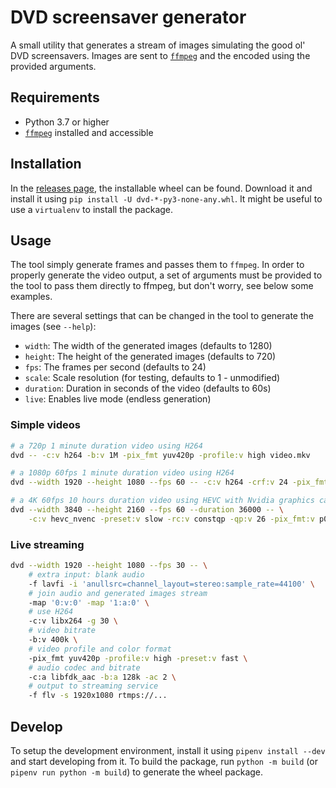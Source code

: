 # DVD screensaver generator

A small utility that generates a stream of images simulating the good ol' DVD screensavers. Images are sent to [`ffmpeg`][ffmpeg] and the encoded using the provided arguments.

## Requirements

- Python 3.7 or higher
- [`ffmpeg`][ffmpeg] installed and accessible

## Installation

In the [releases page][releases-page], the installable wheel can be found. Download it and install it using `pip install -U dvd-*-py3-none-any.whl`. It might be useful to use a `virtualenv` to install the package.

## Usage

The tool simply generate frames and passes them to `ffmpeg`. In order to properly generate the video output, a set of arguments must be provided to the tool to pass them directly to ffmpeg, but don't worry, see below some examples.

There are several settings that can be changed in the tool to generate the images (see `--help`):

- `width`: The width of the generated images (defaults to 1280)
- `height`: The height of the generated images (defaults to 720)
- `fps`: The frames per second (defaults to 24)
- `scale`: Scale resolution (for testing, defaults to 1 - unmodified)
- `duration`: Duration in seconds of the video (defaults to 60s)
- `live`: Enables live mode (endless generation)

### Simple videos

```bash
# a 720p 1 minute duration video using H264
dvd -- -c:v h264 -b:v 1M -pix_fmt yuv420p -profile:v high video.mkv

# a 1080p 60fps 1 minute duration video using H264
dvd --width 1920 --height 1080 --fps 60 -- -c:v h264 -crf:v 24 -pix_fmt yuv420p -profile:v high video.mkv

# a 4K 60fps 10 hours duration video using HEVC with Nvidia graphics card (extremely slow generation!)
dvd --width 3840 --height 2160 --fps 60 --duration 36000 -- \
    -c:v hevc_nvenc -preset:v slow -rc:v constqp -qp:v 26 -pix_fmt:v p010le video.mkv
```

### Live streaming

```bash
dvd --width 1920 --height 1080 --fps 30 -- \
    # extra input: blank audio
    -f lavfi -i 'anullsrc=channel_layout=stereo:sample_rate=44100' \
    # join audio and generated images stream
    -map '0:v:0' -map '1:a:0' \
    # use H264
    -c:v libx264 -g 30 \
    # video bitrate
    -b:v 400k \
    # video profile and color format
    -pix_fmt yuv420p -profile:v high -preset:v fast \
    # audio codec and bitrate
    -c:a libfdk_aac -b:a 128k -ac 2 \
    # output to streaming service
    -f flv -s 1920x1080 rtmps://...
```

## Develop

To setup the development environment, install it using `pipenv install --dev` and start developing from it. To build the package, run `python -m build` (or `pipenv run python -m build`) to generate the wheel package.

  [ffmpeg]: https://ffmpeg.org
  [releases-page]: https://github.com/MajorcaDevs/dvd/releases
